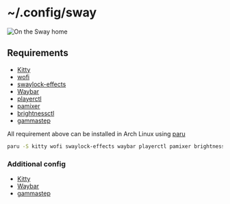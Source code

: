 # ~/.config/sway

![On the Sway home](/on-the-sway-home.png)

## Requirements
- [Kitty](https://github.com/kovidgoyal/kitty)
- [wofi](https://github.com/mikn/wofi)
- [swaylock-effects](https://github.com/mortie/swaylock-effects)
- [Waybar](https://github.com/Alexays/Waybar)
- [playerctl](https://github.com/altdesktop/playerctl)
- [pamixer](https://github.com/cdemoulins/pamixer)
- [brightnessctl](https://github.com/Hummer12007/brightnessctl)
- [gammastep](https://gitlab.com/chinstrap/gammastep)

All requirement above can be installed in Arch Linux using [paru](https://github.com/morganamilo/paru)
```bash
paru -S kitty wofi swaylock-effects waybar playerctl pamixer brightnessctl gammastep
```

### Additional config
- [Kitty](/.config/kitty)
- [Waybar](/.config/waybar)
- [gammastep](/.config/gammastep)

